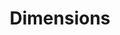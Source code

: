 ---
layout: default
bigquery: https://console.cloud.google.com/bigquery?p=covid-19-dimensions-ai&page=table&d=data&t=publications
contributors: Digital Science, https://www.digital-science.com/
cost: Free for personal, non-commercial use.
description: Dimensions contains more than 100 million publications, ranging from
  articles published in scholarly journals, books and book chapters, to preprints
  and conference proceedings. All publications are contextualized with linked data
  sets, funding, publications, patents, clinical trials, and policy documents. You
  can also view associated categories, funders, institutions, and researcher profiles.
documentation: https://docs.dimensions.ai/bigquery/index.html
last_edit: 04/12/2022, 17:03:51
location: https://www.dimensions.ai/products/free/
maintained_by: Digital Science, https://www.digital-science.com/
schema_fields:
- associated_grant_ids
- publication_date
- start_year
- date_inserted
- grant_number
- research_org_countries
- granted_year
- funding_cny
- patent_ids
- research_org_state_names
- status
- resulting_publication_ids
- categories
- assignee_orgs
- funding_chf
- ipcr
- parent_id
- funder_org
- mesh_headings
- open_access_categories_v2
- supporting_grant_ids
- current_assignee_countries
- category_hrcs_rac
- year
- date
- associated_publication_id
- isbn
- repository_name
- clinical_trial_ids
- embargo_date
- category_uoa
- category_hrcs_hc
- cited_by_ids
- funding_aud
- address
- investigators
- wikipedia_url
- resulting_publication_doi
- date_online
- original_assignee_countries
- research_org_country_names
- foa_number
- phase
- filing_status
- acronyms
- abstract
- funder_org_countries
- researcher_ids
- acknowledgements
- funder_org_cities
- issue
- date_normal
- citation_string
- publication_ids
- conditions
- category_sdg
- language
- title
- labels
- registry
- citations
- date_print
- doi
- gender
- repository_id
- funding_eur
- legal_events
- family_members_ids
- active_years
- established
- jurisdiction
- links
- journal_lists
- funding_jpy
- category_rcdc
- kind
- concepts
- name
- funding_cad
- funder_org_acronyms
- funding_currency
- organisation_details
- start_date
- funding_nzd
- authors
- id
- subtitles
- inventor_names
- created_date
- repository_url
- book_series_title
- funding_details
- priority_date
- family_id
- date_imported_gbq
- category_icrp_ct
- category_hra
- assignee_countries
- types
- research_org_city_names
- mesh_terms
- license
- book_title
- publisher
- conference
- date_modified
- altmetrics
- linkout
- end_date
- legal_status
- expiration_date
- acronym
- relationships
- filing_date
- current_assignee
- publication_year
- funding_amount
- funding_gbp
- editors
- funder_countries
- citations_count
- research_orgs
- type
- current_assignee_orgs
- original_assignee
- journal
- research_org_state_codes
- pmcid
- funding_usd
- category_bra
- pages
- application_number
- original_title
- associated_publication_pmid
- arxiv_id
- pmid
- eisbn
- metrics
- reference_ids
- open_access_categories
- associated_publication_arxiv_id
- funder_org_state_codes
- research_org_cities
- end_year
- brief_title
- priority_year
- associated_publication_doi
- funder_orgs
- aliases
- family_count
- description
- filing_year
- email_address
- proceedings_title
- original_assignee_orgs
- category_icrp_cso
- interventions
- category_for
- expiration_year
- source_id
- volume
- original_abstract
- cpc
- granted_date
- external_ids
shortname: dimensions
tags:
- scholarly literature
- patents
- funding
- clinical trials
- academic profiles
terms_of_use: 'Use of both the Dimensions COVID-19 dataset and full Dimensions dataset
  are subject to the Dimensions Terms of use: https://www.dimensions.ai/policies-terms-legal '
title: Dimensions
uuid: dcff88bd-fe6b-4fdb-8159-809bf9d7bc1c
---